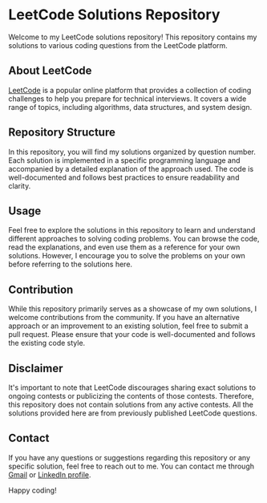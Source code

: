 # LeetCode Solutions Repository
Welcome to my LeetCode solutions repository! This repository contains my solutions to various coding questions from the LeetCode platform.

## About LeetCode
[LeetCode](https://leetcode.com/) is a popular online platform that provides a collection of coding challenges to help you prepare for technical interviews. It covers a wide range of topics, including algorithms, data structures, and system design.

## Repository Structure
In this repository, you will find my solutions organized by question number. Each solution is implemented in a specific programming language and accompanied by a detailed explanation of the approach used. The code is well-documented and follows best practices to ensure readability and clarity.

## Usage
Feel free to explore the solutions in this repository to learn and understand different approaches to solving coding problems. You can browse the code, read the explanations, and even use them as a reference for your own solutions. However, I encourage you to solve the problems on your own before referring to the solutions here.

## Contribution
While this repository primarily serves as a showcase of my own solutions, I welcome contributions from the community. If you have an alternative approach or an improvement to an existing solution, feel free to submit a pull request. Please ensure that your code is well-documented and follows the existing code style.

## Disclaimer
It's important to note that LeetCode discourages sharing exact solutions to ongoing contests or publicizing the contents of those contests. Therefore, this repository does not contain solutions from any active contests. All the solutions provided here are from previously published LeetCode questions.

## Contact
If you have any questions or suggestions regarding this repository or any specific solution, feel free to reach out to me. You can contact me through [Gmail](supratikpal5620@gmail.com) or [LinkedIn profile](https://www.linkedin.com/in/supratik-pal-25aa51221/).

Happy coding!
